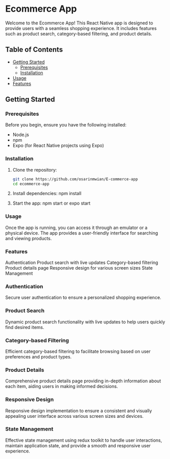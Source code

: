 # Ecommerce App

Welcome to the Ecommerce App! This React Native app is designed to provide users with a seamless shopping experience. It includes features such as product search, category-based filtering, and product details.

## Table of Contents
- [Getting Started](#getting-started)
  - [Prerequisites](#prerequisites)
  - [Installation](#installation)
- [Usage](#usage)
- [Features](#features)


## Getting Started

### Prerequisites
Before you begin, ensure you have the following installed:
- Node.js
- npm 
- Expo (for React Native projects using Expo)

### Installation
1. Clone the repository:
   ```bash
   git clone https://github.com/osarinmwian/E-commerce-app
   cd ecommerce-app

2. Install dependencies:
npm install

3. Start the app:
 npm start or expo start


 ### Usage
Once the app is running, you can access it through an emulator or a physical device. The app provides a user-friendly interface for searching and viewing products.

### Features
Authentication
Product search with live updates
Category-based filtering
Product details page
Responsive design for various screen sizes
State Management

### Authentication
Secure user authentication to ensure a personalized shopping experience.


### Product Search
Dynamic product search functionality with live updates to help users quickly find desired items.

### Category-based Filtering
Efficient category-based filtering to facilitate browsing based on user preferences and product types.


### Product Details
Comprehensive product details page providing in-depth information about each item, aiding users in making informed decisions.

### Responsive Design
Responsive design implementation to ensure a consistent and visually appealing user interface across various screen sizes and devices.

### State Management
Effective state management using redux toolkit to handle user interactions, maintain application state, and provide a smooth and responsive user experience.